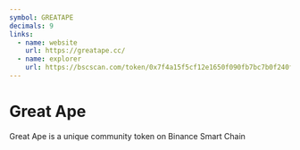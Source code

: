 ```yaml
---
symbol: GREATAPE
decimals: 9
links:
  - name: website
    url: https://greatape.cc/
  - name: explorer
    url: https://bscscan.com/token/0x7f4a15f5cf12e1650f090fb7bc7b0f240f1bde98
---
```


# Great Ape

Great Ape is a unique community token on Binance Smart Chain
